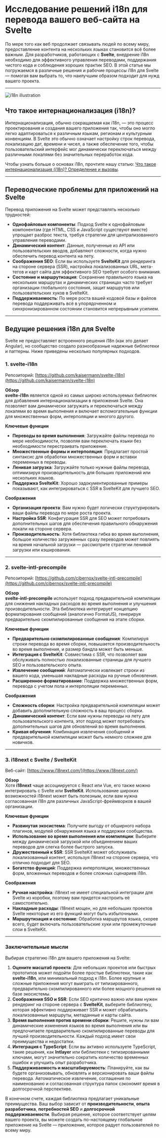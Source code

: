 # Исследование решений i18n для перевода вашего веб-сайта на Svelte

По мере того как веб продолжает связывать людей по всему миру, предоставление контента на нескольких языках становится всё более важным. Для разработчиков, работающих с **Svelte**, внедрение i18n необходимо для эффективного управления переводами, поддержания чистого кода и соблюдения хороших практик SEO. В этой статье мы погружаемся в различные решения и рабочие процессы i18n для Svelte — помогая вам выбрать то, что наилучшим образом подходит для нужд вашего проекта.

---

![i18n illustration](https://github.com/aymericzip/intlayer/blob/main/blog/assets/i18n.webp)

## Что такое интернационализация (i18n)?

Интернационализация, обычно сокращаемая как i18n, — это процесс проектирования и создания вашего приложения так, чтобы оно могло легко адаптироваться к различным языкам, регионам и культурным конвенциям. В Svelte это обычно означает настройку строк перевода, локализацию дат, времени и чисел, а также обеспечение того, чтобы пользовательский интерфейс мог динамически переключаться между различными локалями без значительных переработок кода.

Чтобы узнать больше о основах i18n, прочтите нашу статью: [Что такое интернационализация (i18n)? Определение и вызовы](https://github.com/aymericzip/intlayer/blob/main/blog/ru/what_is_internationalization.md).

---

## Переводческие проблемы для приложений на Svelte

Перевод приложения на Svelte может представлять несколько трудностей:

- **Однофайловые компоненты**: Подход Svelte к однофайловым компонентам (где HTML, CSS и JavaScript существуют вместе) упрощает разброс текста, требуя стратегии для централизованного управления переводами.
- **Динамический контент**: Данные, полученные из API или пользовательских вводов, добавляют сложности, когда нужно обеспечить перевод контента на лету.
- **Соображения SEO**: Если вы используете **SvelteKit** для рендеринга на стороне сервера (SSR), настройка локализованных URL, мета-тегов и карт сайта для эффективного SEO требует особого внимания.
- **Состояние и маршрутизация**: Сохранение правильного языка на нескольких маршрутах и динамических страницах часто требует организации глобального состояния, защит маршрутов или пользовательских хуков в SvelteKit.
- **Поддерживаемость**: По мере роста вашей кодовой базы и файлов перевода поддерживать всё в упорядоченном и синхронизированном состоянии становится непрерывным усилием.

---

## Ведущие решения i18n для Svelte

Svelte не предоставляет встроенного решения i18n (как это делает Angular), но сообщество создало разнообразные надежные библиотеки и паттерны. Ниже приведены несколько популярных подходов.

### 1. svelte-i18n

Репозиторий: [https://github.com/kaisermann/svelte-i18n](https://github.com/kaisermann/svelte-i18n)

**Обзор**  
**svelte-i18n** является одной из самых широко используемых библиотек для добавления интернационализации в приложения Svelte. Она позволяет вам динамически загружать и переключаться между локалями во время выполнения и включает вспомогательные функции для множественных форм, интерполяции и многого другого.

**Ключевые функции**

- **Переводы во время выполнения**: Загружайте файлы перевода по мере необходимости, позволяя вам переключать языки без необходимости перестраивать приложение.
- **Множественные формы и интерполяция**: Предлагает простой синтаксис для обработки множественных форм и вставки переменных в переводы.
- **Ленивая загрузка**: Загружайте только нужные файлы перевода, оптимизируя производительность для больших приложений или нескольких языков.
- **Поддержка SvelteKit**: Хорошо задокументированные примеры показывают, как интегрироваться с SSR в SvelteKit для лучшего SEO.

**Соображения**

- **Организация проекта**: Вам нужно будет логически структурировать ваши файлы перевода по мере роста проекта.
- **Настройка SSR**: Конфигурация SSR для SEO может потребовать дополнительных шагов для обеспечения правильного обнаружения локали на стороне сервера.
- **Производительность**: Хотя библиотека гибка во время выполнения, большое количество загруженных сразу переводов может повлиять на время начальной загрузки — рассмотрите стратегии ленивой загрузки или кэширования.

---

### 2. svelte-intl-precompile

Репозиторий: [https://github.com/cibernox/svelte-intl-precompile](https://github.com/cibernox/svelte-intl-precompile)

**Обзор**  
**svelte-intl-precompile** использует подход предварительной компиляции для снижения накладных расходов во время выполнения и улучшения производительности. Эта библиотека интегрирует концепцию форматирования сообщений (аналогично FormatJS), генерируя предварительно скомпилированные сообщения на этапе сборки.

**Ключевые функции**

- **Предварительно скомпилированные сообщения**: Компилируя строки перевода во время сборки, повышается производительность во время выполнения, и размер бандла может быть меньше.
- **Интеграция с SvelteKit**: Совместима с SSR, что позволяет вам обслуживать полностью локализованные страницы для лучшего SEO и пользовательского опыта.
- **Извлечение сообщений**: Автоматически извлекает строки из вашего кода, уменьшая накладные расходы на ручные обновления.
- **Расширенное форматирование**: Поддержка множественных форм, перевода с учетом пола и интерполяции переменных.

**Соображения**

- **Сложность сборки**: Настройка предварительной компиляции может добавить дополнительную сложность в ваш процесс сборки.
- **Динамический контент**: Если вам нужны переводы на лету для пользовательского контента, этот подход может потребовать дополнительных шагов для обновлений во время выполнения.
- **Кривая обучения**: Комбинация извлечения сообщений и предварительной компиляции может быть немного сложнее для новичков.

---

### 3. i18next с Svelte / SvelteKit

Веб-сайт: [https://www.i18next.com/](https://www.i18next.com/)

**Обзор**  
Хотя **i18next** чаще ассоциируется с React или Vue, его также можно интегрировать с Svelte или **SvelteKit**. Использование широких возможностей i18next может быть полезным, если вам нужна согласованная i18n для различных JavaScript-фреймворков в вашей организации.

**Ключевые функции**

- **Развинутая экосистема**: Получите выгоду от обширного набора плагинов, модулей обнаружения языка и поддержки сообщества.
- **Использование во время выполнения или компиляции**: Выберите между динамической загрузкой или объединением ваших переводов для слегка более быстрого запуска.
- **Дружественный к SSR**: SSR SvelteKit может обслуживать локализованный контент, используя i18next на стороне сервера, что отлично подходит для SEO.
- **Богатство функций**: Поддержка интерполяции, множественных форм, вложенных переводов и более сложных сценариев i18n.

**Соображения**

- **Ручная настройка**: i18next не имеет специальной интеграции для Svelte из коробки, поэтому вам придется настроить её самостоятельно.
- **Накладные расходы**: i18next мощен, но для небольших проектов Svelte некоторые из его функций могут быть избыточными.
- **Маршрутизация и состояние**: Обработка маршрутов языка, скорее всего, будет включать пользовательские хуки или промежуточные слои в SvelteKit.

---

### Заключительные мысли

Выбирая стратегию i18n для вашего приложения на Svelte:

1. **Оцените масштаб проекта**: Для небольших проектов или быстрых прототипов может подойти более простые библиотеки, такие как **svelte-i18n**, или минимальный подход к i18n. Более крупные и сложные приложения могут выиграть от типизированного, предварительно скомпилированного или более мощного решения на базе экосистемы.
2. **Соображения SSO и SSR**: Если SEO критично важно или вам нужен рендеринг на стороне сервера с **SvelteKit**, выберите библиотеку, которая эффективно поддерживает SSR и может обрабатывать локализованные маршруты, метаданные и карты сайта.
3. **Время выполнения против времени сборки**: Решите, нужны ли вам динамические изменения языков во время выполнения или вы предпочитаете предварительно скомпилированные переводы для лучшей производительности. Каждый подход имеет свои преимущества и недостатки.
4. **Интеграция с TypeScript**: Если вы активно используете TypeScript, такие решения, как **Intlayer** или библиотеки с типизированными ключами, могут значительно сократить количество временных ошибок и улучшить опыт разработчика.
5. **Поддерживаемость и масштабируемость**: Планируйте, как вы будете организовывать, обновлять и версионировать ваши файлы перевода. Автоматическое извлечение, соглашения по наименованию и согласованная структура папок сэкономят время в долгосрочной перспективе.

В конечном счете, каждая библиотека предлагает уникальные преимущества. Ваш выбор зависит от **производительности**, **опыта разработчика**, **потребностей SEO** и **долгосрочной поддерживаемости**. Выбирая решение, которое соответствует целям вашего проекта, вы можете создать по-настоящему глобальное приложение на Svelte — приложение, которое радует пользователей по всему миру.
